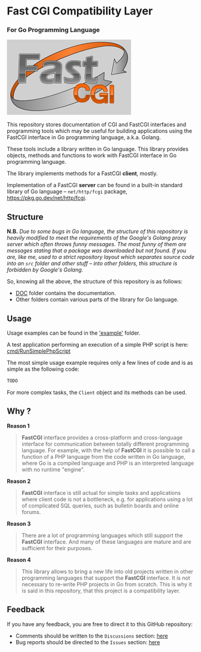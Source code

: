 # Fast CGI Compatibility Layer
### For Go Programming Language
![FastCGI Logotype](img/Logo_GreyBg_330x200.png)

This repository stores documentation of CGI and FastCGI interfaces and 
programming tools which may be useful for building applications using the 
FastCGI interface in Go programming language, a.k.a. Golang.

These tools include a library written in Go language. This library provides 
objects, methods and functions to work with FastCGI interface in Go programming 
language.

The library implements methods for a FastCGI <b>client</b>, mostly.

Implementation of a FastCGI <b>server</b> can be found in a built-in standard library
of Go language – `net/http/fcgi` package, https://pkg.go.dev/net/http/fcgi.

## Structure

**N.B.** *Due to some bugs in Go language, the structure of this repository is 
heavily modified to meet the requirements of the Google's Golang proxy server 
which often throws funny messages. The most funny of them are messages stating 
that a package was downloaded but not found. If you are, like me, used to a 
strict repository layout which separates source code into an `src` folder and 
other stuff – into other folders, this structure is forbidden by Google's 
Golang.* 

So, knowing all the above, the structure of this repository is as 
follows:

* [DOC](doc/ReadMe.md) folder contains the documentation.
* Other folders contain various parts of the library for Go language.

## Usage

Usage examples can be found in the ['example'](../example) folder.

A test application performing an execution of a simple PHP script is here:  
[cmd/RunSimplePhpScript](../cmd/RunSimplePhpScript)

The most simple usage example requires only a few lines of code and is as
simple as the following code:
```go
TODO
```

For more complex tasks, the `Client` object and its methods can be used.

## Why ?

<b>Reason 1</b>

> <b>FastCGI</b> interface provides a cross-platform and
cross-language interface for communication between totally different programming
language. For example, with the help of <b>FastCGI</b> it is possible to call
a function of a PHP language from the code written in Go language, where Go is
a compiled language and PHP is an interpreted language with no runtime
"engine".

<b>Reason 2</b>

> <b>FastCGI</b> interface is still actual for simple tasks and
applications where client code is not a bottleneck, e.g. for applications using
a lot of complicated SQL queries, such as bulletin boards and online forums.

<b>Reason 3</b>

> There are a lot of programming languages which still support the
<b>FastCGI</b> interface. And many of these languages are mature and
are sufficient for their purposes.

<b>Reason 4</b>

> This library allows to bring a new life into old projects
written in other programming languages that support the <b>FastCGI</b>
interface. It is not necessary to re-write PHP projects in Go from scratch.
This is why it is said in this repository, that this project is a compatibility
layer.

## Feedback
If you have any feedback, you are free to direct it to this GitHub repository:
* Comments should be written to the `Discussions` section:
  [here](https://github.com/vault-thirteen/Fast-CGI/discussions)
* Bug reports should be directed to the `Issues` section:
  [here](https://github.com/vault-thirteen/Fast-CGI/issues)
